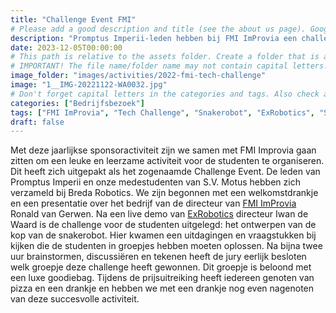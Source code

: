 ```yaml
---
title: "Challenge Event FMI"
# Please add a good description and title (see the about us page). Google uses it to recommend the website
description: "Promptus Imperii-leden hebben bij FMI ImProvia een challenge gedaan waarbij ze een kop van een snakerobot mochten ontwerpen."
date: 2023-12-05T00:00:00
# This path is relative to the assets folder. Create a folder that is assets/images/activities/file-name
# IMPORTANT! The file name/folder name may not contain capital letters!
image_folder: "images/activities/2022-fmi-tech-challenge"
image: "1__IMG-20221122-WA0032.jpg"
# Don't forget capital letters in the categories and tags. Also check all categories and tags by loading the activities page and looking at the list.
categories: ["Bedrijfsbezoek"]
tags: ["FMI ImProvia", "Tech Challenge", "Snakerobot", "ExRobotics", "S.V Motus"]
draft: false
---
```


Met deze jaarlijkse sponsoractiviteit zijn we samen met FMI Improvia gaan zitten om een leuke en leerzame activiteit voor de studenten te organiseren. Dit heeft zich uitgepakt als het zogenaamde Challenge Event. De leden van Promptus Imperii en onze medestudenten van S.V. Motus hebben zich verzameld bij Breda Robotics. We zijn begonnen met een welkomstdrankje en een presentatie over het bedrijf van de directeur van [FMI ImProvia](https://www.fmi-improvia.com/) Ronald van Gerwen. Na een live demo van [ExRobotics](https://exrobotics.global/) directeur Iwan de Waard is de challenge voor de studenten uitgelegd: het ontwerpen van de kop van de snakerobot. Hier kwamen een uitdagingen en vraagstukken bij kijken die de studenten in groepjes hebben moeten oplossen. Na bijna twee uur brainstormen, discussiëren en tekenen heeft de jury eerlijk besloten welk groepje deze challenge heeft gewonnen. Dit groepje is beloond met een luxe goodiebag. Tijdens de prijsuitreiking heeft iedereen genoten van pizza en een drankje en hebben we met een drankje nog even nagenoten van deze succesvolle activiteit.